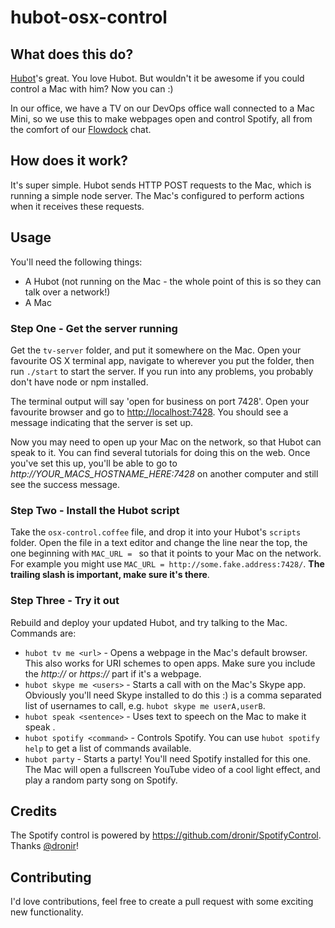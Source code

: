 hubot-osx-control
=================

## What does this do?

[Hubot](https://hubot.github.com/)'s great. You love Hubot. But wouldn't it be awesome if you could control a Mac with him? Now you can :)

In our office, we have a TV on our DevOps office wall connected to a Mac Mini, so we use this to make webpages open and control Spotify, all from the comfort of our [Flowdock](https://www.flowdock.com/) chat.

## How does it work?

It's super simple. Hubot sends HTTP POST requests to the Mac, which is running a simple node server. The Mac's configured to perform actions when it receives these requests.

## Usage

You'll need the following things:

* A Hubot (not running on the Mac - the whole point of this is so they can talk over a network!)
* A Mac

### Step One - Get the server running

Get the `tv-server` folder, and put it somewhere on the Mac. Open your favourite OS X terminal app, navigate to wherever you put the folder, then run `./start` to start the server. If you run into any problems, you probably don't have node or npm installed.

The terminal output will say 'open for business on port 7428'. Open your favourite browser and go to [http://localhost:7428](http://localhost:7428). You should see a message indicating that the server is set up.

Now you may need to open up your Mac on the network, so that Hubot can speak to it. You can find several tutorials for doing this on the web. Once you've set this up, you'll be able to go to *http://YOUR_MACS_HOSTNAME_HERE:7428* on another computer and still see the success message.

### Step Two - Install the Hubot script

Take the `osx-control.coffee` file, and drop it into your Hubot's `scripts` folder. Open the file in a text editor and change the line near the top, the one beginning with `MAC_URL = ` so that it points to your Mac on the network. For example you might use `MAC_URL = http://some.fake.address:7428/`. **The trailing slash is important, make sure it's there**.

### Step Three - Try it out

Rebuild and deploy your updated Hubot, and try talking to the Mac. Commands are:

* `hubot tv me <url>` - Opens a webpage in the Mac's default browser. This also works for URI schemes to open apps. Make sure you include the *http://* or *https://* part if it's a webpage.
* `hubot skype me <users>` - Starts a call with *<users>* on the Mac's Skype app. Obviously you'll need Skype installed to do this :) *<users>* is a comma separated list of usernames to call, e.g. `hubot skype me userA,userB`.
* `hubot speak <sentence>` - Uses text to speech on the Mac to make it speak *<sentence>*.
* `hubot spotify <command>` - Controls Spotify. You can use `hubot spotify help` to get a list of commands available.
* `hubot party` - Starts a party! You'll need Spotify installed for this one. The Mac will open a fullscreen YouTube video of a cool light effect, and play a random party song on Spotify.

## Credits

The Spotify control is powered by https://github.com/dronir/SpotifyControl. Thanks [@dronir](https://github.com/dronir/)!

## Contributing

I'd love contributions, feel free to create a pull request with some exciting new functionality.
